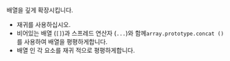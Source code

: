 배열을 깊게 확장시킵니다.

- 재귀를 사용하십시오.
- 비어있는 배열 (`[]`)과 스프레드 연산자 (`...`)와 함께`array.prototype.concat ()`를 사용하여 배열을 평평하게합니다.
- 배열 인 각 요소를 재귀 적으로 평평하게합니다.